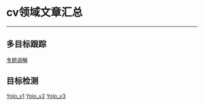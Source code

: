 # cv领域文章汇总
***
## 多目标跟踪
[专题讲解](https://zhuanlan.zhihu.com/p/97449724)
## 目标检测
[Yolo_v1](https://blog.csdn.net/litt1e/article/details/88814417)
[Yolo_v2](https://blog.csdn.net/litt1e/article/details/88852745)
[Yolo_v3](https://blog.csdn.net/litt1e/article/details/88907542)
